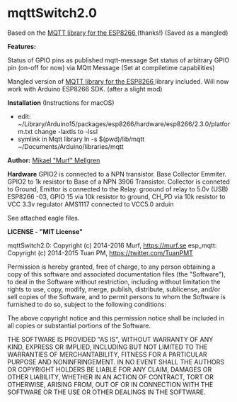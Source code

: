 **mqttSwitch2.0**
==========
Based on the [MQTT library for the ESP8266 ](https://github.com/tuanpmt/esp_mqtt) (thanks!) (Saved as a mangled)

**Features:**

Status of GPIO pins as published mqtt-message
Set status of arbitrary GPIO pin (on-off for now) via MQtt Message (Set at compiletime capabilities)

Mangled version of [MQTT library for the ESP8266 ](https://github.com/tuanpmt/esp_mqtt) library included. Will now work with Arduino ESP8266 SDK. (after a slight mod)

**Installation**
(Instructions for macOS)
* edit: ~/Library/Arduino15/packages/esp8266/hardware/esp8266/2.3.0/platform.txt change -laxtls to -lssl
 * symlink in Mqtt library ln -s $(pwd)/lib/mqtt ~/Documents/Arduino/libraries/mqtt

**Author:**
[Mikael "Murf" Mellgren](https://murf.se)


**Hardware**
GPIO2 is connected to a NPN transistor. Base Collector Emmiter. GPIO2 to 1k resistor to Base of a NPN 3906 Transistor. Collector is conneted to Ground, Emittor is connected to the Relay. groound of relay to 5.0v (USB)
ESP8266 -03, GPIO 15 via 10k resistor to ground, CH_PD via 10k resistor to VCC 3.3v regulator AMS1117 connected to VCC5.0
arduin

See attached eagle files.

**LICENSE - "MIT License"**

mqttSwitch2.0: Copyright (c) 2014-2016 Murf, https://murf.se
esp_mqtt: Copyright (c) 2014-2015 Tuan PM, https://twitter.com/TuanPMT

Permission is hereby granted, free of charge, to any person obtaining a copy of this software and associated documentation files (the "Software"), to deal in the Software without restriction, including without limitation the rights to use, copy, modify, merge, publish, distribute, sublicense, and/or sell copies of the Software, and to permit persons to whom the Software is furnished to do so, subject to the following conditions:

The above copyright notice and this permission notice shall be included in all copies or substantial portions of the Software.

THE SOFTWARE IS PROVIDED "AS IS", WITHOUT WARRANTY OF ANY KIND, EXPRESS OR IMPLIED, INCLUDING BUT NOT LIMITED TO THE WARRANTIES OF MERCHANTABILITY, FITNESS FOR A PARTICULAR PURPOSE AND NONINFRINGEMENT. IN NO EVENT SHALL THE AUTHORS OR COPYRIGHT HOLDERS BE LIABLE FOR ANY CLAIM, DAMAGES OR OTHER LIABILITY, WHETHER IN AN ACTION OF CONTRACT, TORT OR OTHERWISE, ARISING FROM, OUT OF OR IN CONNECTION WITH THE SOFTWARE OR THE USE OR OTHER DEALINGS IN THE SOFTWARE.
